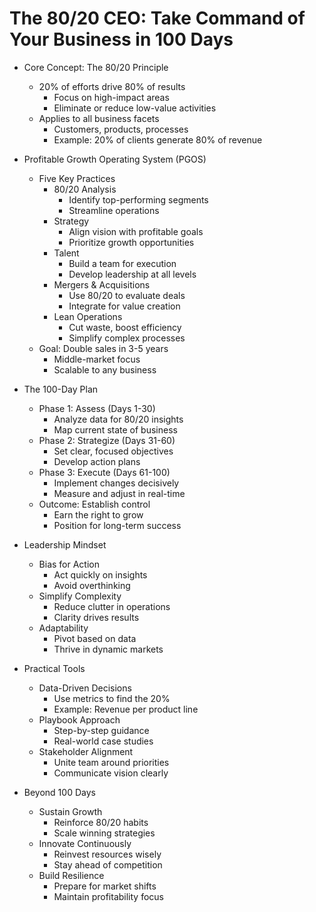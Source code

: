 # The 80/20 CEO: Take Command of Your Business in 100 Days

- Core Concept: The 80/20 Principle
  - 20% of efforts drive 80% of results
    - Focus on high-impact areas
    - Eliminate or reduce low-value activities
  - Applies to all business facets
    - Customers, products, processes
    - Example: 20% of clients generate 80% of revenue

- Profitable Growth Operating System (PGOS)
  - Five Key Practices
    - 80/20 Analysis
      - Identify top-performing segments
      - Streamline operations
    - Strategy
      - Align vision with profitable goals
      - Prioritize growth opportunities
    - Talent
      - Build a team for execution
      - Develop leadership at all levels
    - Mergers & Acquisitions
      - Use 80/20 to evaluate deals
      - Integrate for value creation
    - Lean Operations
      - Cut waste, boost efficiency
      - Simplify complex processes
  - Goal: Double sales in 3-5 years
    - Middle-market focus
    - Scalable to any business

- The 100-Day Plan
  - Phase 1: Assess (Days 1-30)
    - Analyze data for 80/20 insights
    - Map current state of business
  - Phase 2: Strategize (Days 31-60)
    - Set clear, focused objectives
    - Develop action plans
  - Phase 3: Execute (Days 61-100)
    - Implement changes decisively
    - Measure and adjust in real-time
  - Outcome: Establish control
    - Earn the right to grow
    - Position for long-term success

- Leadership Mindset
  - Bias for Action
    - Act quickly on insights
    - Avoid overthinking
  - Simplify Complexity
    - Reduce clutter in operations
    - Clarity drives results
  - Adaptability
    - Pivot based on data
    - Thrive in dynamic markets

- Practical Tools
  - Data-Driven Decisions
    - Use metrics to find the 20%
    - Example: Revenue per product line
  - Playbook Approach
    - Step-by-step guidance
    - Real-world case studies
  - Stakeholder Alignment
    - Unite team around priorities
    - Communicate vision clearly

- Beyond 100 Days
  - Sustain Growth
    - Reinforce 80/20 habits
    - Scale winning strategies
  - Innovate Continuously
    - Reinvest resources wisely
    - Stay ahead of competition
  - Build Resilience
    - Prepare for market shifts
    - Maintain profitability focus